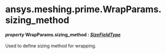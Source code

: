 <a id="ansys-meshing-prime-wrapparams-sizing-method"></a>

# ansys.meshing.prime.WrapParams.sizing_method

<a id="ansys.meshing.prime.WrapParams.sizing_method"></a>

#### *property* WrapParams.sizing_method *: [SizeFieldType](ansys.meshing.prime.SizeFieldType.md#ansys.meshing.prime.SizeFieldType)*

Used to define sizing method for wrapping.

<!-- !! processed by numpydoc !! -->
